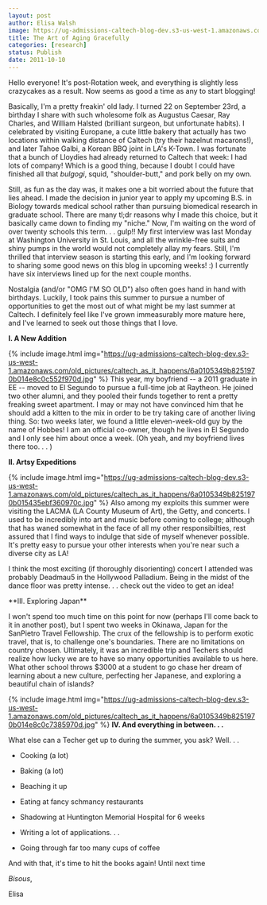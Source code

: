 ```yaml
---
layout: post
author: Elisa Walsh
image: https://ug-admissions-caltech-blog-dev.s3-us-west-1.amazonaws.com/old_pictures/6a0105349b8251970b015391fa55c6970b.jpg
title: The Art of Aging Gracefully
categories: [research]
status: Publish
date: 2011-10-10
---
```



Hello everyone! It's post-Rotation week, and everything is slightly less crazycakes as a result. Now seems as good a time as any to start blogging!

Basically, I'm a pretty freakin' old lady. I turned 22 on September 23rd, a birthday I share with such wholesome folk as Augustus Caesar, Ray Charles, and William Halsted (brilliant surgeon, but unfortunate habits). I celebrated by visiting Europane, a cute little bakery that actually has two locations within walking distance of Caltech (try their hazelnut macarons!), and later Tahoe Galbi, a Korean BBQ joint in LA's K-Town. I was fortunate that a bunch of Lloydies had already returned to Caltech that week: I had lots of company! Which is a good thing, because I doubt I could have finished all that *bulgogi*, squid, "shoulder-butt," and pork belly on my own.

Still, as fun as the day was, it makes one a bit worried about the future that lies ahead. I made the decision in junior year to apply my upcoming B.S. in Biology towards medical school rather than pursuing biomedical research in graduate school. There are many tl;dr reasons why I made this choice, but it basically came down to finding my "niche." Now, I'm waiting on the word of over twenty schools this term. . . gulp!! My first interview was last Monday at Washington University in St. Louis, and all the wrinkle-free suits and shiny pumps in the world would not completely allay my fears. Still, I'm thrilled that interview season is starting this early, and I'm looking forward to sharing some good news on this blog in upcoming weeks! :) I currently have six interviews lined up for the next couple months.

Nostalgia (and/or "OMG I'M SO OLD") also often goes hand in hand with birthdays. Luckily, I took pains this summer to pursue a number of opportunities to get the most out of what might be my last summer at Caltech. I definitely feel like I've grown immeasurably more mature here, and I've learned to seek out those things that I love.

**I. A New Addition**

{% include image.html img="https://ug-admissions-caltech-blog-dev.s3-us-west-1.amazonaws.com/old_pictures/caltech_as_it_happens/6a0105349b8251970b014e8c0c552f970d.jpg" %}
This year, my boyfriend -- a 2011 graduate in EE -- moved to El Segundo to pursue a full-time job at Raytheon. He joined two other alumni, and they pooled their funds together to rent a pretty freaking sweet apartment. I may or may not have convinced him that he should add a kitten to the mix in order to be try taking care of another living thing. So: two weeks later, we found a little eleven-week-old guy by the name of Hobbes! I am an official co-owner, though he lives in El Segundo and I only see him about once a week. (Oh yeah, and my boyfriend lives there too. . . )

**II. Artsy Expeditions**

{% include image.html img="https://ug-admissions-caltech-blog-dev.s3-us-west-1.amazonaws.com/old_pictures/caltech_as_it_happens/6a0105349b8251970b015435ebf360970c.jpg" %}
Also among my exploits this summer were visiting the LACMA (LA County Museum of Art), the Getty, and concerts. I used to be incredibly into art and music before coming to college; although that has waned somewhat in the face of all my other responsibilties, rest assured that I find ways to indulge that side of myself whenever possible. It's pretty easy to pursue your other interests when you're near such a diverse city as LA!

I think the most exciting (if thoroughly disorienting) concert I attended was probably Deadmau5 in the Hollywood Palladium. Being in the midst of the dance floor was pretty intense. . . check out the video to get an idea!

<object data="https://www.youtube.com/v/adOATknIQ64?version=3" height="281" type="application/x-shockwave-flash" width="500">
<param name="allowFullScreen" value="true" />
<param name="allowscriptaccess" value="always" />
<param name="src" value="https://www.youtube.com/v/adOATknIQ64?version=3" />
<param name="allowfullscreen" value="true" />
</object>
**III. Exploring Japan**

I won't spend too much time on this point for now (perhaps I'll come back to it in another post), but I spent two weeks in Okinawa, Japan for the SanPietro Travel Fellowship. The crux of the fellowship is to perform exotic travel, that is, to challenge one's boundaries. There are no limitations on country chosen. Ultimately, it was an incredible trip and Techers should realize how lucky we are to have so many opportunities available to us here. What other school throws $3000 at a student to go chase her dream of learning about a new culture, perfecting her Japanese, and exploring a beautiful chain of islands?

{% include image.html img="https://ug-admissions-caltech-blog-dev.s3-us-west-1.amazonaws.com/old_pictures/caltech_as_it_happens/6a0105349b8251970b014e8c0c7385970d.jpg" %}
**IV. And everything in between. . .**

What else can a Techer get up to during the summer, you ask? Well. . .

- Cooking (a lot)
- Baking (a lot)
- Beaching it up
- Eating at fancy schmancy restaurants
- Shadowing at Huntington Memorial Hospital for 6 weeks
- Writing a lot of applications. . .

- Going through far too many cups of coffee

And with that, it's time to hit the books again! Until next time

*Bisous*,

Elisa

